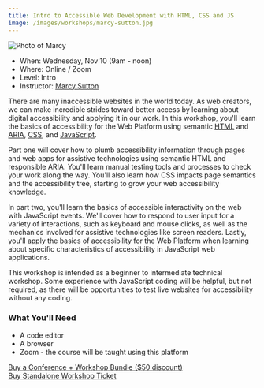 ```yaml
---
title: Intro to Accessible Web Development with HTML, CSS and JS
image: /images/workshops/marcy-sutton.jpg
---
```

<div id="speaker"><div class="speaker-photo"><img src="/images/workshops/marcy-sutton.jpg" alt="Photo of Marcy"/></div></div>

* When: Wednesday, Nov 10 (9am - noon)
* Where: Online / Zoom
* Level: Intro
* Instructor: [Marcy Sutton](https://marcysutton.com)

There are many inaccessible websites in the world today. As web creators, we can make incredible strides toward better access by learning about digital accessibility and applying it in our work. In this workshop, you'll learn the basics of accessibility for the Web Platform using semantic [HTML](https://developer.mozilla.org/en-US/docs/Web/HTML) and [ARIA](https://developer.mozilla.org/en-US/docs/Web/Accessibility/ARIA), [CSS](https://developer.mozilla.org/en-US/docs/Web/CSS), and [JavaScript](https://developer.mozilla.org/en-US/docs/Web/JavaScript). 

Part one will cover how to plumb accessibility information through pages and web apps for assistive technologies using semantic HTML and responsible ARIA. You'll learn manual testing tools and processes to check your work along the way. You'll also learn how CSS impacts page semantics and the accessibility tree, starting to grow your web accessibility knowledge.

In part two, you'll learn the basics of accessible interactivity on the web with JavaScript events. We'll cover how to respond to user input for a variety of interactions, such as keyboard and mouse clicks, as well as the mechanics involved for assistive technologies like screen readers. Lastly, you'll apply the basics of accessibility for the Web Platform when learning about specific characteristics of accessibility in JavaScript web applications.

This workshop is intended as a beginner to intermediate technical workshop. Some experience with JavaScript coding will be helpful, but not required, as there will be opportunities to test live websites for accessibility without any coding.

### What You'll Need

* A code editor
* A browser
* Zoom - the course will be taught using this platform

<div class="cta"><a href="https://ti.to/event-loop/cascadiajs-2021/">Buy a Conference + Workshop Bundle ($50 discount)</a></div> <div class="cta secondary"><a href="https://ti.to/event-loop/cascadiajs-2021/with/noa5qxuzqq4,ttkg9rthsno,qbhdoha8bvo,mzrv5d5lg5c,9bpugxsil-y,rquptpreq3s,2yhjle-navk,1k-p6c67048,kgqqxm0p3wc">Buy Standalone Workshop Ticket</a></div>
